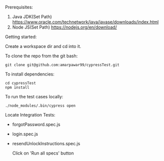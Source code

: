 Prerequisites:
1. Java JDK(Set Path) https://www.oracle.com/technetwork/java/javase/downloads/index.html
2. Node JS(Set Path) https://nodejs.org/en/download/

Getting started:

Create a workspace dir and cd into it.

To clone the repo from the git bash:

    git clone git@github.com:amarpawar99/cypressTest.git

To install dependencies:

    cd cypressTest
    npm install

To run the test cases locally:

    ./node_modules/.bin/cypress open

Locate Integration Tests:
- forgotPassword.spec.js
- login.spec.js
- resendUnlockInstructions.spec.js

    Click on 'Run all specs' button
